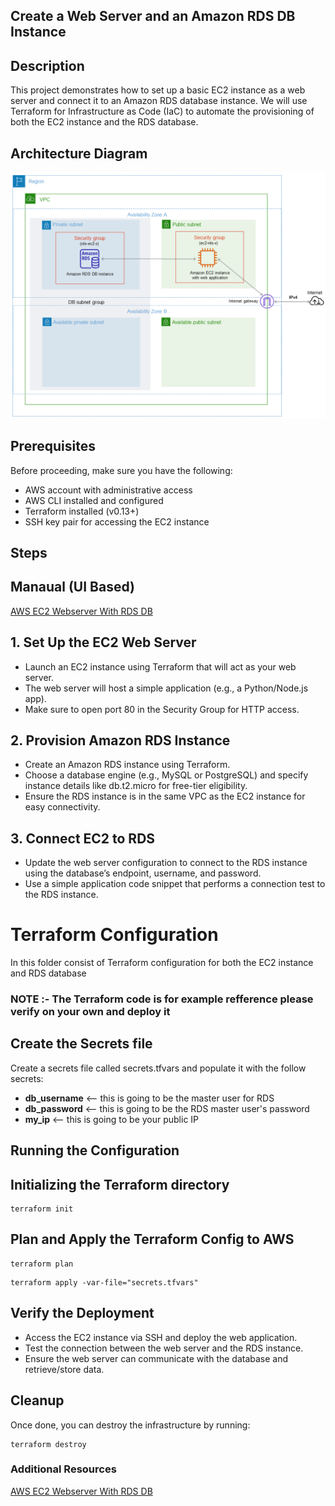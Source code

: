 ## Create a Web Server and an Amazon RDS DB Instance

## Description
This project demonstrates how to set up a basic EC2 instance as a web server and connect it to an Amazon RDS database instance. We will use Terraform for Infrastructure as Code (IaC) to automate the provisioning of both the EC2 instance and the RDS database.

## Architecture Diagram 

![alt text](image.png)

## Prerequisites

Before proceeding, make sure you have the following:

- AWS account with administrative access
- AWS CLI installed and configured
- Terraform installed (v0.13+)
- SSH key pair for accessing the EC2 instance
 
## Steps

## Manaual (UI Based)

[AWS EC2 Webserver With RDS DB](https://docs.aws.amazon.com/AmazonRDS/latest/UserGuide/TUT_WebAppWithRDS.html)



## 1. Set Up the EC2 Web Server
- Launch an EC2 instance using Terraform that will act as your web server.
- The web server will host a simple application (e.g., a Python/Node.js app).
- Make sure to open port 80 in the Security Group for HTTP access.

## 2. Provision Amazon RDS Instance
- Create an Amazon RDS instance using Terraform.
- Choose a database engine (e.g., MySQL or PostgreSQL) and specify instance details like db.t2.micro for free-tier eligibility.
- Ensure the RDS instance is in the same VPC as the EC2 instance for easy connectivity.

## 3. Connect EC2 to RDS
- Update the web server configuration to connect to the RDS instance using the database’s endpoint, username, and password.
- Use a simple application code snippet that performs a connection test to the RDS instance.
  
# Terraform Configuration

In this folder consist of Terraform configuration for both the EC2 instance and RDS database

### NOTE :- The Terraform code is for example refference please verify on your own and deploy it


## Create the Secrets file
Create a secrets file called secrets.tfvars and populate it with the follow secrets:

- **db_username** <-- this is going to be the master user for RDS
- **db_password** <-- this is going to be the RDS master user's password
- **my_ip** <-- this is going to be your public IP
  
## Running the Configuration

## Initializing the Terraform directory

```
terraform init
```

## Plan and Apply the Terraform Config to AWS

```
terraform plan
```

```
terraform apply -var-file="secrets.tfvars"
```

## Verify the Deployment
- Access the EC2 instance via SSH and deploy the web application.
- Test the connection between the web server and the RDS instance.
- Ensure the web server can communicate with the database and retrieve/store data.

## Cleanup

Once done, you can destroy the infrastructure by running:

```
terraform destroy
```

### Additional Resources

[AWS EC2 Webserver With RDS DB](https://docs.aws.amazon.com/AmazonRDS/latest/UserGuide/TUT_WebAppWithRDS.html)



